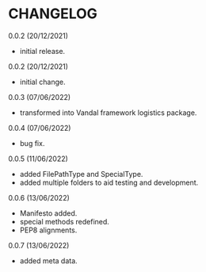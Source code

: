 CHANGELOG
==========

0.0.2 (20/12/2021)
- initial release.

0.0.2 (20/12/2021)
- initial change.

0.0.3 (07/06/2022)
- transformed into Vandal framework logistics package.

0.0.4 (07/06/2022)
- bug fix.

0.0.5 (11/06/2022)
- added FilePathType and SpecialType.
- added multiple folders to aid testing and development.

0.0.6 (13/06/2022)
- Manifesto added.
- special methods redefined.
- PEP8 alignments.

0.0.7 (13/06/2022)
- added meta data.
